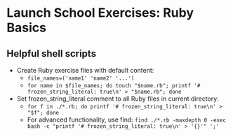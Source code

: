# Launch School Exercises: Ruby Basics

## Helpful shell scripts
- Create Ruby exercise files with default content:
  - `file_names=('name1' 'name2' '...')`
  - `for name in $file_names; do touch "$name.rb"; printf '# frozen_string_literal: true\n' > "$name.rb"; done`
- Set frozen_string_literal comment to all Ruby files in current directory:
  - `for f in ./*.rb; do printf '# frozen_string_literal: true\n' > "$f"; done`
  - For advanced functionality, use find: `find ./*.rb -maxdepth 0 -exec bash -c "printf '# frozen_string_literal: true\n' > '{}'" ';'`
